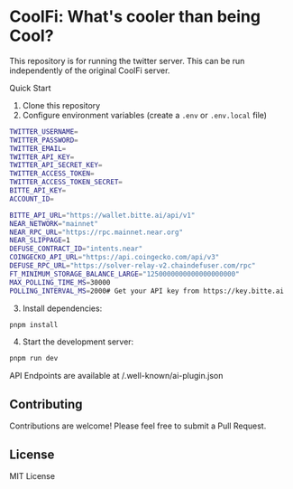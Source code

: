 # CoolFi: What's cooler than being Cool?

This repository is for running the twitter server. This can be run independently of the original CoolFi server.

Quick Start

1. Clone this repository
2. Configure environment variables (create a `.env` or `.env.local` file)

```bash
TWITTER_USERNAME=
TWITTER_PASSWORD=
TWITTER_EMAIL=
TWITTER_API_KEY=
TWITTER_API_SECRET_KEY=
TWITTER_ACCESS_TOKEN=
TWITTER_ACCESS_TOKEN_SECRET=
BITTE_API_KEY=
ACCOUNT_ID=

BITTE_API_URL="https://wallet.bitte.ai/api/v1"
NEAR_NETWORK="mainnet"
NEAR_RPC_URL="https://rpc.mainnet.near.org"
NEAR_SLIPPAGE=1
DEFUSE_CONTRACT_ID="intents.near"
COINGECKO_API_URL="https://api.coingecko.com/api/v3"
DEFUSE_RPC_URL="https://solver-relay-v2.chaindefuser.com/rpc"
FT_MINIMUM_STORAGE_BALANCE_LARGE="1250000000000000000000"
MAX_POLLING_TIME_MS=30000
POLLING_INTERVAL_MS=2000# Get your API key from https://key.bitte.ai

```

3. Install dependencies:

```bash
pnpm install
```

4. Start the development server:

```bash
pnpm run dev
```

API Endpoints are available at /.well-known/ai-plugin.json

## Contributing

Contributions are welcome! Please feel free to submit a Pull Request.

## License

MIT License
